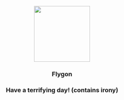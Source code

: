 <p align="center">
    <img src="https://raw.githubusercontent.com/PokeAPI/sprites/master/sprites/pokemon/330.png" width="150" height="150">
</p>
<h3 align="center"> <b>Flygon</b></h3>
<h3 align="center">Have a terrifying day! (contains irony)</h3>
